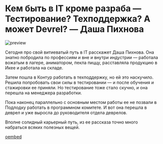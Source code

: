 # Кем быть в IT кроме разраба — Тестирование? Техподдержка? А может Devrel? — Даша Пихнова

![preview](./preview.jpg)

Сегодня про свой витиеватый путь в IT расскажет Даша Пихнова. Она знатно побродила по профессиям и вне и внутри индустрии — работала вожатым в лагере, аниматором, пекла пиццу, расставляла продукцию в Икее и работала на складе.

Затем пошла в Контур работать в техподдержку, но ей это наскучило. Решила попробовать свои силы в тестировании — и после обучения и стажировки ее приняли. Но тестирование тоже стало скучно, и она перешла на менеджера разработки. 

Пока наконец параллельно с основным местом работы ее не позвали в Подлодку работать в программном комитете. И вот она перешла в деврел и уже выросла до руководителя отдела деврелов.

Вполне солидный карьерный путь, из ее рассказа точно много набраться всяких полезных вещей.

[oembed](https://www.youtube.com/watch?v=bFcB8Zweiyo)
	
